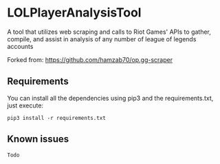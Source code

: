 # LOLPlayerAnalysisTool

A tool that utilizes web scraping and calls to Riot Games' APIs to gather, compile, and assist in analysis of any number of league of legends accounts

Forked from: https://github.com/hamzab70/op.gg-scraper

## Requirements

You can install all the dependencies using pip3 and the requirements.txt, just execute:

```
pip3 install -r requirements.txt 
```

## Known issues

```
Todo
```
